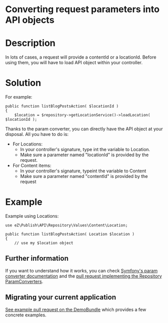 #  Converting request parameters into API objects

# Description

In lots of cases, a request will provide a contentId or a locationId. Before using them, you will have to load API object within your controller.

# Solution

For example:

```
public function listBlogPostsAction( $locationId )
{
    $location = $repository->getLocationService()->loadLocation( $locationId );
```

Thanks to the param converter, you can directly have the API object at your disposal. All you have to do is:

-   For Locations:
    -   In your controller's signature, type int the variable to Location.
    -   Make sure a parameter named "locationId" is provided by the request.
-   For Content items:
    -   In your controller's signature, typeint the variable to Content
    -   Make sure a parameter named "contentId" is provided by the request

# Example

Example using Locations:

```
use eZ\Publish\API\Repository\Values\Content\Location;

public function listBlogPostsAction( Location $location )
{
    // use my $location object
```

## Further information

If you want to understand how it works, you can check [Symfony's param converter documentation](http://symfony.com/doc/master/bundles/SensioFrameworkExtraBundle/annotations/converters.html) and the [pull request implementing the Repository ParamConverters](https://github.com/ezsystems/ezpublish-kernel/pull/1128).

## Migrating your current application

[See example pull request on the DemoBundle](https://github.com/ezsystems/DemoBundle/pull/129/files) which provides a few concrete examples.

